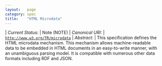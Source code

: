 ```yaml
---
layout:   page
category: spec
title:    "HTML Microdata"
---
```


| *Current Status:* | Note (NOTE)
| *Canonical URI:* | [`http://www.w3.org/TR/microdata`](http://www.w3.org/TR/microdata)
| *Abstract:* | This specification defines the HTML microdata mechanism. This mechanism allows machine-readable data to be embedded in HTML documents in an easy-to-write manner, with an unambiguous parsing model. It is compatible with numerous other data formats including RDF and JSON.